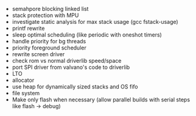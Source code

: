 -   semahpore blocking linked list
-   stack protection with MPU
-   investigate static analysis for max stack usage (gcc fstack-usage)
-   printf rewrite
-   sleep optimal scheduling (like periodic with oneshot timers)
-   handle priority for bg threads
-   priority foreground scheduler
-   rewrite screen driver
-   check rom vs normal driverlib speed/space
-   port SPI driver from valvano's code to driverlib
-   LTO
-   allocator
-   use heap for dynamically sized stacks and OS fifo
-   file system
-   Make only flash when necessary (allow parallel builds with serial steps like
    flash -> debug)
